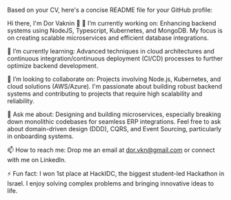 Based on your CV, here's a concise README file for your GitHub profile:

Hi there, I'm Dor Vaknin 👋
🔭 I’m currently working on: Enhancing backend systems using NodeJS, Typescript, Kubernetes, and MongoDB. My focus is on creating scalable microservices and efficient database integrations.

🌱 I’m currently learning: Advanced techniques in cloud architectures and continuous integration/continuous deployment (CI/CD) processes to further optimize backend development.

👯 I’m looking to collaborate on: Projects involving Node.js, Kubernetes, and cloud solutions (AWS/Azure). I'm passionate about building robust backend systems and contributing to projects that require high scalability and reliability.

💬 Ask me about: Designing and building microservices, especially breaking down monolithic codebases for seamless ERP integrations. Feel free to ask about domain-driven design (DDD), CQRS, and Event Sourcing, particularly in onboarding systems.

📫 How to reach me: Drop me an email at dor.vkn@gmail.com or connect with me on LinkedIn.

⚡ Fun fact: I won 1st place at HackIDC, the biggest student-led Hackathon in Israel. I enjoy solving complex problems and bringing innovative ideas to life.
